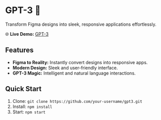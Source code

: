# GPT-3  🚀

Transform Figma designs into sleek, responsive applications effortlessly.

🌐 **Live Demo:** [GPT-3](https://simphiwe-gpt3.netlify.app/)

## Features

- **Figma to Reality:** Instantly convert designs into responsive apps.
- **Modern Design:** Sleek and user-friendly interface.
- **GPT-3 Magic:** Intelligent and natural language interactions.

## Quick Start

1. Clone: `git clone https://github.com/your-username/gpt3.git`
2. Install: `npm install`
3. Start: `npm start`
